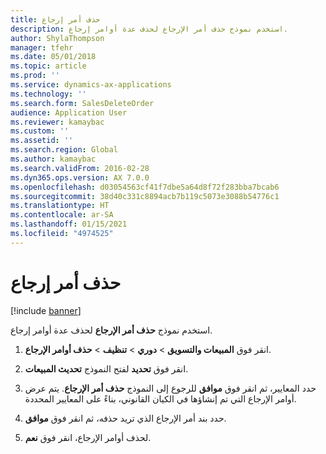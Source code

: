 ```yaml
---
title: حذف أمر إرجاع
description: استخدم نموذج حذف أمر الإرجاع لحذف عدة أوامر إرجاع.
author: ShylaThompson
manager: tfehr
ms.date: 05/01/2018
ms.topic: article
ms.prod: ''
ms.service: dynamics-ax-applications
ms.technology: ''
ms.search.form: SalesDeleteOrder
audience: Application User
ms.reviewer: kamaybac
ms.custom: ''
ms.assetid: ''
ms.search.region: Global
ms.author: kamaybac
ms.search.validFrom: 2016-02-28
ms.dyn365.ops.version: AX 7.0.0
ms.openlocfilehash: d03054563cf41f7dbe5a64d8f72f283bba7bcab6
ms.sourcegitcommit: 38d40c331c8894acb7b119c5073e3088b54776c1
ms.translationtype: HT
ms.contentlocale: ar-SA
ms.lasthandoff: 01/15/2021
ms.locfileid: "4974525"
---
```

# <a name="delete-a-return-order"></a>حذف أمر إرجاع 

[!include [banner](../includes/banner.md)]


استخدم نموذج **حذف أمر الإرجاع** لحذف عدة أوامر إرجاع.

1.  انقر فوق **المبيعات والتسويق** \> **دوري** \> **تنظيف** \> **حذف أوامر الإرجاع**.

2.  انقر فوق **تحديد** لفتح النموذج **تحديث المبيعات**.

3.  حدد المعايير، ثم انقر فوق **موافق** للرجوع إلى النموذج **حذف أمر الإرجاع**. يتم عرض أوامر الإرجاع التي تم إنشاؤها في الكيان القانوني، بناءً على المعايير المحددة.

4.  حدد بند أمر الإرجاع الذي تريد حذفه، ثم انقر فوق **موافق**.

5.  لحذف أوامر الإرجاع، انقر فوق **نعم**.



